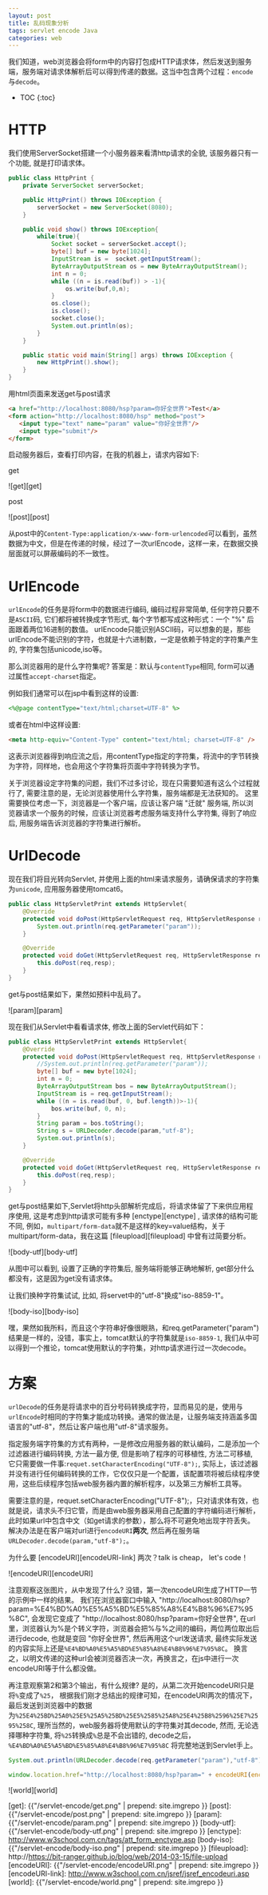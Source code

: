 ```yaml
---
layout: post
title: 乱码现象分析
tags: servlet encode Java
categories: web
---
```


我们知道，web浏览器会将form中的内容打包成HTTP请求体，然后发送到服务端，服务端对请求体解析后可以得到传递的数据。这当中包含两个过程：`encode`与`decode`。

* TOC
{:toc}


#  HTTP

我们使用ServerSocket搭建一个小服务器来看清http请求的全貌, 该服务器只有一个功能, 就是打印请求体。

~~~java
public class HttpPrint {
    private ServerSocket serverSocket;

    public HttpPrint() throws IOException {
        serverSocket = new ServerSocket(8080);
    }

    public void show() throws IOException{
        while(true){
            Socket socket = serverSocket.accept();
            byte[] buf = new byte[1024];
            InputStream is =  socket.getInputStream();
            ByteArrayOutputStream os = new ByteArrayOutputStream();
            int n = 0;
            while ((n = is.read(buf)) > -1){
                os.write(buf,0,n);
            }
            os.close();
            is.close();
            socket.close();
            System.out.println(os);
        }
    }

    public static void main(String[] args) throws IOException {
        new HttpPrint().show();
    }
}
~~~

用html页面来发送get与post请求

~~~html
<a href="http://localhost:8080/hsp?param=你好全世界">Test</a>
<form action="http://localhost:8080/hsp" method="post">
   <input type="text" name="param" value="你好全世界"/>
   <input type="submit"/>
</form>
~~~

启动服务器后，查看打印内容，在我的机器上，请求内容如下:

get

![get][get]

post

![post][post]

从post中的`Content-Type:application/x-www-form-urlencoded`可以看到，虽然数据为中文，但是在传递的时候，经过了一次urlEncode，这样一来，在数据交换层面就可以屏蔽编码的不一致性。

#  UrlEncode

`urlEncode`的任务是将form中的数据进行编码, 编码过程非常简单, 任何字符只要不是`ASCII`码, 它们都将被转换成字节形式, 每个字节都写成这种形式：一个 "%" 后面跟着两位16进制的数值。
urlEncode只能识别ASCII码，可以想象的是，那些urlEncode不能识别的字符，也就是十六进制数，一定是依赖于特定的字符集产生的, 字符集包括unicode,iso等。

那么浏览器用的是什么字符集呢? 答案是：默认与`contentType`相同, form可以通过属性`accept-charset`指定。

例如我们通常可以在jsp中看到这样的设置:

~~~jsp
<%@page contentType="text/html;charset=UTF-8" %>
~~~

或者在html中这样设置:

~~~html
<meta http-equiv="Content-Type" content="text/html; charset=UTF-8" />
~~~

这表示浏览器得到响应流之后，用contentType指定的字符集，将流中的字节转换为字符，同样地，也会用这个字符集将页面中字符转换为字节。

关于浏览器设定字符集的问题，我们不过多讨论，现在只需要知道有这么个过程就行了, 需要注意的是，无论浏览器使用什么字符集，服务端都是无法获知的。
这里需要换位考虑一下，浏览器是一个客户端，应该让客户端 "迁就" 服务端, 所以浏览器请求一个服务的时候，应该让浏览器考虑服务端支持什么字符集, 得到了响应后, 用服务端告诉浏览器的字符集进行解析。


#  UrlDecode

现在我们将目光转向Servlet, 并使用上面的html来请求服务，请确保请求的字符集为`unicode`, 应用服务器使用tomcat6。

~~~java
public class HttpServletPrint extends HttpServlet{
    @Override
    protected void doPost(HttpServletRequest req, HttpServletResponse resp) throws ServletException, IOException {
        System.out.println(req.getParameter("param"));
    }

    @Override
    protected void doGet(HttpServletRequest req, HttpServletResponse resp) throws ServletException, IOException {
        this.doPost(req,resp);
    }
}
~~~

get与post结果如下，果然如预料中乱码了。

![param][param]

现在我们从Servlet中看看请求体, 修改上面的Servlet代码如下：

~~~java
public class HttpServletPrint extends HttpServlet{
    @Override
    protected void doPost(HttpServletRequest req, HttpServletResponse resp) throws ServletException, IOException {
        //System.out.println(req.getParameter("param"));
        byte[] buf = new byte[1024];
        int n = 0;
        ByteArrayOutputStream bos = new ByteArrayOutputStream();
        InputStream is = req.getInputStream();
        while ((n = is.read(buf, 0, buf.length))>-1){
            bos.write(buf, 0, n);
        }
        String param = bos.toString();
        String s = URLDecoder.decode(param,"utf-8");
        System.out.println(s);
    }

    @Override
    protected void doGet(HttpServletRequest req, HttpServletResponse resp) throws ServletException, IOException {
        this.doPost(req,resp);
    }
}
~~~

get与post结果如下,Servlet将http头部解析完成后，将请求体留了下来供应用程序使用, 这是考虑到http请求可能有多种 [enctype][enctype] , 请求体的结构可能不同,
例如，`multipart/form-data`就不是这样的key=value结构，关于multipart/form-data，我在这篇 [fileupload][fileupload] 中曾有过简要分析。

![body-utf][body-utf]

从图中可以看到, 设置了正确的字符集后, 服务端将能够正确地解析, get部分什么都没有，这是因为get没有请求体。

让我们换种字符集试试, 比如, 将servet中的"utf-8"换成"iso-8859-1"。

![body-iso][body-iso]

嘿，果然如我所料，而且这个字符串好像很眼熟，和req.getParameter("param")结果是一样的，没错，事实上，tomcat默认的字符集就是`iso-8859-1`, 我们从中可以得到一个推论，tomcat使用默认的字符集，对http请求进行过一次decode。



#  方案

`urlDecode`的任务是将请求中的百分号码转换成字符，显而易见的是，使用与`urlEncode`时相同的字符集才能成功转换。通常的做法是，让服务端支持涵盖多国语言的"utf-8"，然后让客户端也用"utf-8"请求服务。

指定服务端字符集的方式有两种，一是修改应用服务器的默认编码，二是添加一个过滤器进行编码转换, 方法一最方便, 但是影响了程序的可移植性, 方法二可移植, 它只需要做一件事:`requet.setCharacterEncoding("UTF-8");`,
实际上，该过滤器并没有进行任何编码转换的工作，它仅仅只是一个配置，该配置项将被后续程序使用，这些后续程序包括web服务器内置的解析程序，以及第三方解析工具等。

需要注意的是，requet.setCharacterEncoding("UTF-8");，只对请求体有效，也就是说，请求头不归它管，而是由web服务器采用自己配置的字符编码进行解析，此时如果url中包含中文（如get请求的参数），那么将不可避免地出现字符丢失。
解决办法是在客户端对url进行`encodeURI`**两次**, 然后再在服务端`URLDecoder.decode(param,"utf-8");`。

为什么要 [encodeURI][encodeURI-link] 两次？talk is cheap， let's code！

![encodeURI][encodeURI]

注意观察这张图片，从中发现了什么? 没错，第一次encodeURI生成了HTTP一节的示例中一样的结果。
我们在浏览器窗口中输入 "http://localhost:8080/hsp?param=%E4%BD%A0%E5%A5%BD%E5%85%A8%E4%B8%96%E7%95%8C", 会发现它变成了 "http://localhost:8080/hsp?param=你好全世界",
在url里，浏览器认为%是个转义字符，浏览器会把%与%之间的编码，两位两位取出后进行decode, 也就是变回 "你好全世界", 然后再用这个url发送请求, 最终实际发送的内容实际上还是`%E4%BD%A0%E5%A5%BD%E5%85%A8%E4%B8%96%E7%95%8C`。
换言之，以明文传递的这种url会被浏览器否决一次，再换言之，在js中进行一次encodeURI等于什么都没做。

再注意观察第2和第3个输出，有什么规律? 是的，从第二次开始encodeURI只是将`%`变成了`%25`，
根据我们刚才总结出的规律可知，在encodeURI两次的情况下，最后发送到浏览器中的数据为`%25E4%25BD%25A0%25E5%25A5%25BD%25E5%2585%25A8%25E4%25B8%2596%25E7%2595%258C`,
理所当然的，web服务器将使用默认的字符集对其decode, 然而, 无论选择哪种字符集, 将`%25`转换成`%`总是不会出错的, decode之后，`%E4%BD%A0%E5%A5%BD%E5%85%A8%E4%B8%96%E7%95%8C` 将完整地送到Servlet手上。

~~~java
System.out.println(URLDecoder.decode(req.getParameter("param"),"utf-8"));
~~~

~~~javascript
window.location.href="http://localhost:8080/hsp?param=" + encodeURI(encodeURI('你好全世界'));
~~~

![world][world]

[get]: {{"/servlet-encode/get.png" | prepend: site.imgrepo }}
[post]: {{"/servlet-encode/post.png" | prepend: site.imgrepo }}
[param]: {{"/servlet-encode/param.png" | prepend: site.imgrepo }}
[body-utf]: {{"/servlet-encode/body-utf.png" | prepend: site.imgrepo }}
[enctype]: http://www.w3school.com.cn/tags/att_form_enctype.asp
[body-iso]: {{"/servlet-encode/body-iso.png" | prepend: site.imgrepo }}
[fileupload]: http://https://bit-ranger.github.io/blog/web/2014-03-15/file-upload
[encodeURI]: {{"/servlet-encode/encodeURI.png" | prepend: site.imgrepo }}
[encodeURI-link]: http://www.w3school.com.cn/jsref/jsref_encodeuri.asp
[world]: {{"/servlet-encode/world.png" | prepend: site.imgrepo }}